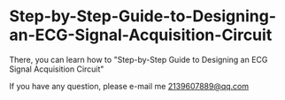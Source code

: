 # Step-by-Step-Guide-to-Designing-an-ECG-Signal-Acquisition-Circuit
There, you can learn how to "Step-by-Step Guide to Designing an ECG Signal Acquisition Circuit"

If you have any question, please  e-mail me 2139607889@qq.com
